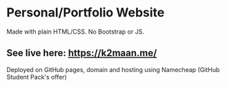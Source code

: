 # Personal/Portfolio Website

Made with plain HTML/CSS. No Bootstrap or JS.

## See live here: https://k2maan.me/

Deployed on GitHub pages, domain and hosting using Namecheap (GitHub Student Pack's offer)
